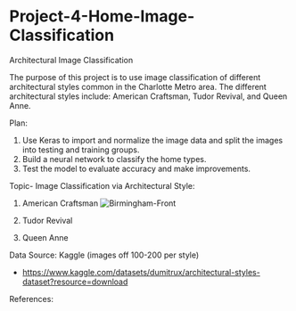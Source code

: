 # Project-4-Home-Image-Classification
Architectural Image Classification

The purpose of this project is to use image classification of different architectural styles common in the Charlotte Metro area.  The different architectural styles include: American Craftsman, Tudor Revival, and Queen Anne.

Plan:
  1. Use Keras to import and normalize the image data and split the images into testing and training groups. 
  2. Build a neural network to classify the home types. 
  3. Test the model to evaluate accuracy and make improvements.

Topic- Image Classification via Architectural Style: 
  1. American Craftsman ![Birmingham-Front](https://github.com/JuliaTinkey/Project-4-Home-Image-Classification/assets/118771895/4ce7ecd1-7c7e-4186-bd2f-0939c0c4d234)

  3. Tudor Revival
  4. Queen Anne

Data Source: Kaggle (images off 100-200 per style) 
- https://www.kaggle.com/datasets/dumitrux/architectural-styles-dataset?resource=download


References: 

